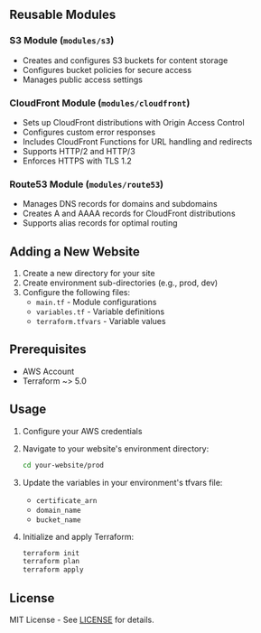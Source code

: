 
## Reusable Modules

### S3 Module (`modules/s3`)
- Creates and configures S3 buckets for content storage
- Configures bucket policies for secure access
- Manages public access settings

### CloudFront Module (`modules/cloudfront`)
- Sets up CloudFront distributions with Origin Access Control
- Configures custom error responses
- Includes CloudFront Functions for URL handling and redirects
- Supports HTTP/2 and HTTP/3
- Enforces HTTPS with TLS 1.2

### Route53 Module (`modules/route53`)
- Manages DNS records for domains and subdomains
- Creates A and AAAA records for CloudFront distributions
- Supports alias records for optimal routing

## Adding a New Website

1. Create a new directory for your site
2. Create environment sub-directories (e.g., prod, dev)
3. Configure the following files:
   - `main.tf` - Module configurations
   - `variables.tf` - Variable definitions
   - `terraform.tfvars` - Variable values

## Prerequisites

- AWS Account
- Terraform ~> 5.0

## Usage

1. Configure your AWS credentials
2. Navigate to your website's environment directory:
   ```bash
   cd your-website/prod
   ```

3. Update the variables in your environment's tfvars file:
   - `certificate_arn`
   - `domain_name`
   - `bucket_name`

4. Initialize and apply Terraform:
   ```bash
   terraform init
   terraform plan
   terraform apply
   ```

## License

MIT License - See [LICENSE](LICENSE) for details.